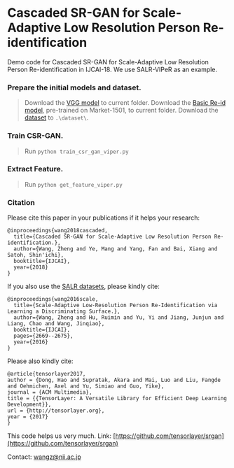 # Cascaded SR-GAN for Scale-Adaptive Low Resolution Person Re-identification

Demo code for Cascaded SR-GAN for Scale-Adaptive Low Resolution Person Re-identification in IJCAI-18. We use SALR-VIPeR as an example.


### Prepare the initial models and dataset.
> Download the [VGG model](https://pan.baidu.com/s/17164p0is8rc1G092dAmd6A) to current folder.
> Download the [Basic Re-id model](https://pan.baidu.com/s/1C4MtuUvo-jZdP1FIiIbXXQ), pre-trained on Market-1501, to current folder.
> Download the [dataset](https://pan.baidu.com/s/1OVOAR6Ga9qHCvi4RsgVXkA) to `.\dataset\`.

### Train CSR-GAN.
> Run `python train_csr_gan_viper.py`

### Extract Feature.
> Run `python get_feature_viper.py`

### Citation
Please cite this paper in your publications if it helps your research:
```
@inproceedings{wang2018cascaded,
  title={Cascaded SR-GAN for Scale-Adaptive Low Resolution Person Re-identification.},
  author={Wang, Zheng and Ye, Mang and Yang, Fan and Bai, Xiang and Satoh, Shin'ichi},
  booktitle={IJCAI},
  year={2018}
}
```

If you also use the [SALR datasets](https://pan.baidu.com/s/1boKBvrh), please kindly cite:

```
@inproceedings{wang2016scale,
  title={Scale-Adaptive Low-Resolution Person Re-Identification via Learning a Discriminating Surface.},
  author={Wang, Zheng and Hu, Ruimin and Yu, Yi and Jiang, Junjun and Liang, Chao and Wang, Jinqiao},
  booktitle={IJCAI},
  pages={2669--2675},
  year={2016}
}
```


Please also kindly cite:
```
@article{tensorlayer2017,
author = {Dong, Hao and Supratak, Akara and Mai, Luo and Liu, Fangde and Oehmichen, Axel and Yu, Simiao and Guo, Yike},
journal = {ACM Multimedia},
title = {{TensorLayer: A Versatile Library for Efficient Deep Learning Development}},
url = {http://tensorlayer.org},
year = {2017}
}
```
This code helps us very much. Link: [https://github.com/tensorlayer/srgan](https://github.com/tensorlayer/srgan)


Contact: wangz@nii.ac.jp